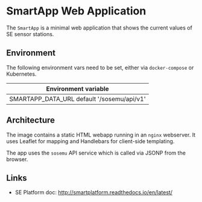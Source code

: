 # SmartApp Web Application

The `SmartApp` is a minimal web application that shows the current values of
SE sensor stations.

## Environment

The following environment vars need to be set, either via `docker-compose` or
Kubernetes.

|Environment variable|
|---|
|SMARTAPP_DATA_URL default '/sosemu/api/v1'|

## Architecture

The image contains a static HTML webapp running in an `nginx` webserver.
It uses Leaflet for mapping and Handlebars for client-side templating.

The app uses the `sosemu` API service which is called via JSONP from the browser.

## Links

* SE Platform doc: http://smartplatform.readthedocs.io/en/latest/
